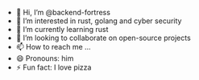 - 👋 Hi, I’m @backend-fortress
- 👀 I’m interested in rust, golang and cyber security
- 🌱 I’m currently learning rust
- 💞️ I’m looking to collaborate on open-source projects
- 📫 How to reach me ...
- 😄 Pronouns: him
- ⚡ Fun fact: I love pizza

<!---
backend-fortress/backend-fortress is a ✨ special ✨ repository because its `README.md` (this file) appears on your GitHub profile.
You can click the Preview link to take a look at your changes.
--->

